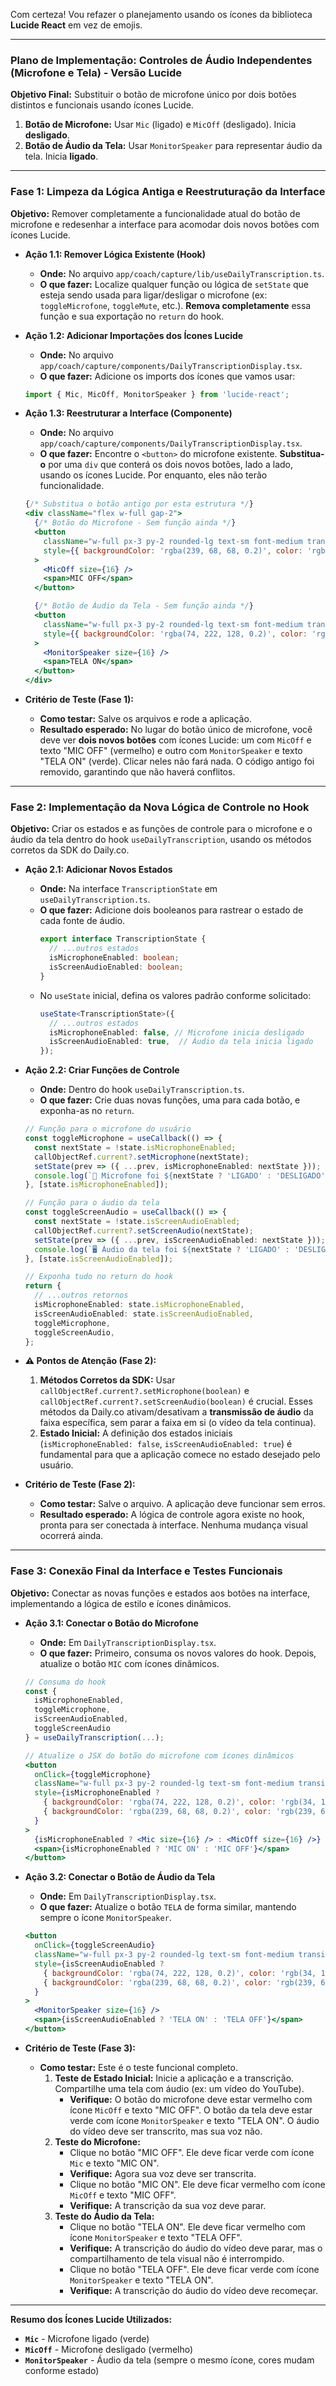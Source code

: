 Com certeza! Vou refazer o planejamento usando os ícones da biblioteca **Lucide React** em vez de emojis.

---

### **Plano de Implementação: Controles de Áudio Independentes (Microfone e Tela) - Versão Lucide**

**Objetivo Final:** Substituir o botão de microfone único por dois botões distintos e funcionais usando ícones Lucide.
1.  **Botão de Microfone:** Usar `Mic` (ligado) e `MicOff` (desligado). Inicia **desligado**.
2.  **Botão de Áudio da Tela:** Usar `MonitorSpeaker` para representar áudio da tela. Inicia **ligado**.

---

### **Fase 1: Limpeza da Lógica Antiga e Reestruturação da Interface**

**Objetivo:** Remover completamente a funcionalidade atual do botão de microfone e redesenhar a interface para acomodar dois novos botões com ícones Lucide.

*   **Ação 1.1: Remover Lógica Existente (Hook)**
    *   **Onde:** No arquivo `app/coach/capture/lib/useDailyTranscription.ts`.
    *   **O que fazer:** Localize qualquer função ou lógica de `setState` que esteja sendo usada para ligar/desligar o microfone (ex: `toggleMicrofone`, `toggleMute`, etc.). **Remova completamente** essa função e sua exportação no `return` do hook.

*   **Ação 1.2: Adicionar Importações dos Ícones Lucide**
    *   **Onde:** No arquivo `app/coach/capture/components/DailyTranscriptionDisplay.tsx`.
    *   **O que fazer:** Adicione os imports dos ícones que vamos usar:
    ```typescript
    import { Mic, MicOff, MonitorSpeaker } from 'lucide-react';
    ```

*   **Ação 1.3: Reestruturar a Interface (Componente)**
    *   **Onde:** No arquivo `app/coach/capture/components/DailyTranscriptionDisplay.tsx`.
    *   **O que fazer:** Encontre o `<button>` do microfone existente. **Substitua-o** por uma `div` que conterá os dois novos botões, lado a lado, usando os ícones Lucide. Por enquanto, eles não terão funcionalidade.

    ```jsx
    {/* Substitua o botão antigo por esta estrutura */}
    <div className="flex w-full gap-2">
      {/* Botão do Microfone - Sem função ainda */}
      <button 
        className="w-full px-3 py-2 rounded-lg text-sm font-medium transition-all duration-200 flex items-center justify-center gap-2"
        style={{ backgroundColor: 'rgba(239, 68, 68, 0.2)', color: 'rgb(239, 68, 68)', border: '1px solid rgba(239, 68, 68, 0.3)' }}
      >
        <MicOff size={16} />
        <span>MIC OFF</span>
      </button>

      {/* Botão de Áudio da Tela - Sem função ainda */}
      <button 
        className="w-full px-3 py-2 rounded-lg text-sm font-medium transition-all duration-200 flex items-center justify-center gap-2"
        style={{ backgroundColor: 'rgba(74, 222, 128, 0.2)', color: 'rgb(34, 197, 94)', border: '1px solid rgba(74, 222, 128, 0.3)' }}
      >
        <MonitorSpeaker size={16} />
        <span>TELA ON</span>
      </button>
    </div>
    ```

*   **Critério de Teste (Fase 1):**
    *   **Como testar:** Salve os arquivos e rode a aplicação.
    *   **Resultado esperado:** No lugar do botão único de microfone, você deve ver **dois novos botões** com ícones Lucide: um com `MicOff` e texto "MIC OFF" (vermelho) e outro com `MonitorSpeaker` e texto "TELA ON" (verde). Clicar neles não fará nada. O código antigo foi removido, garantindo que não haverá conflitos.

---

### **Fase 2: Implementação da Nova Lógica de Controle no Hook**

**Objetivo:** Criar os estados e as funções de controle para o microfone e o áudio da tela dentro do hook `useDailyTranscription`, usando os métodos corretos da SDK do Daily.co.

*   **Ação 2.1: Adicionar Novos Estados**
    *   **Onde:** Na interface `TranscriptionState` em `useDailyTranscription.ts`.
    *   **O que fazer:** Adicione dois booleanos para rastrear o estado de cada fonte de áudio.
        ```typescript
        export interface TranscriptionState {
          // ...outros estados
          isMicrophoneEnabled: boolean;
          isScreenAudioEnabled: boolean;
        }
        ```
    *   No `useState` inicial, defina os valores padrão conforme solicitado:
        ```typescript
        useState<TranscriptionState>({
          // ...outros estados
          isMicrophoneEnabled: false, // Microfone inicia desligado
          isScreenAudioEnabled: true,  // Áudio da tela inicia ligado
        });
        ```

*   **Ação 2.2: Criar Funções de Controle**
    *   **Onde:** Dentro do hook `useDailyTranscription.ts`.
    *   **O que fazer:** Crie duas novas funções, uma para cada botão, e exponha-as no `return`.

    ```typescript
    // Função para o microfone do usuário
    const toggleMicrophone = useCallback(() => {
      const nextState = !state.isMicrophoneEnabled;
      callObjectRef.current?.setMicrophone(nextState);
      setState(prev => ({ ...prev, isMicrophoneEnabled: nextState }));
      console.log(`🎤 Microfone foi ${nextState ? 'LIGADO' : 'DESLIGADO'}`);
    }, [state.isMicrophoneEnabled]);

    // Função para o áudio da tela
    const toggleScreenAudio = useCallback(() => {
      const nextState = !state.isScreenAudioEnabled;
      callObjectRef.current?.setScreenAudio(nextState);
      setState(prev => ({ ...prev, isScreenAudioEnabled: nextState }));
      console.log(`🖥️ Áudio da tela foi ${nextState ? 'LIGADO' : 'DESLIGADO'}`);
    }, [state.isScreenAudioEnabled]);

    // Exponha tudo no return do hook
    return {
      // ...outros retornos
      isMicrophoneEnabled: state.isMicrophoneEnabled,
      isScreenAudioEnabled: state.isScreenAudioEnabled,
      toggleMicrophone,
      toggleScreenAudio,
    };
    ```

*   **⚠️ Pontos de Atenção (Fase 2):**
    1.  **Métodos Corretos da SDK:** Usar `callObjectRef.current?.setMicrophone(boolean)` e `callObjectRef.current?.setScreenAudio(boolean)` é crucial. Esses métodos da Daily.co ativam/desativam a **transmissão de áudio** da faixa específica, sem parar a faixa em si (o vídeo da tela continua).
    2.  **Estado Inicial:** A definição dos estados iniciais (`isMicrophoneEnabled: false`, `isScreenAudioEnabled: true`) é fundamental para que a aplicação comece no estado desejado pelo usuário.

*   **Critério de Teste (Fase 2):**
    *   **Como testar:** Salve o arquivo. A aplicação deve funcionar sem erros.
    *   **Resultado esperado:** A lógica de controle agora existe no hook, pronta para ser conectada à interface. Nenhuma mudança visual ocorrerá ainda.

---

### **Fase 3: Conexão Final da Interface e Testes Funcionais**

**Objetivo:** Conectar as novas funções e estados aos botões na interface, implementando a lógica de estilo e ícones dinâmicos.

*   **Ação 3.1: Conectar o Botão do Microfone**
    *   **Onde:** Em `DailyTranscriptionDisplay.tsx`.
    *   **O que fazer:** Primeiro, consuma os novos valores do hook. Depois, atualize o botão `MIC` com ícones dinâmicos.

    ```jsx
    // Consuma do hook
    const { 
      isMicrophoneEnabled, 
      toggleMicrophone, 
      isScreenAudioEnabled, 
      toggleScreenAudio 
    } = useDailyTranscription(...);

    // Atualize o JSX do botão do microfone com ícones dinâmicos
    <button 
      onClick={toggleMicrophone}
      className="w-full px-3 py-2 rounded-lg text-sm font-medium transition-all duration-200 flex items-center justify-center gap-2"
      style={isMicrophoneEnabled ? 
        { backgroundColor: 'rgba(74, 222, 128, 0.2)', color: 'rgb(34, 197, 94)', border: '1px solid rgba(74, 222, 128, 0.3)' } :
        { backgroundColor: 'rgba(239, 68, 68, 0.2)', color: 'rgb(239, 68, 68)', border: '1px solid rgba(239, 68, 68, 0.3)' }
      }
    >
      {isMicrophoneEnabled ? <Mic size={16} /> : <MicOff size={16} />}
      <span>{isMicrophoneEnabled ? 'MIC ON' : 'MIC OFF'}</span>
    </button>
    ```

*   **Ação 3.2: Conectar o Botão de Áudio da Tela**
    *   **Onde:** Em `DailyTranscriptionDisplay.tsx`.
    *   **O que fazer:** Atualize o botão `TELA` de forma similar, mantendo sempre o ícone `MonitorSpeaker`.
    ```jsx
    <button 
      onClick={toggleScreenAudio}
      className="w-full px-3 py-2 rounded-lg text-sm font-medium transition-all duration-200 flex items-center justify-center gap-2"
      style={isScreenAudioEnabled ? 
        { backgroundColor: 'rgba(74, 222, 128, 0.2)', color: 'rgb(34, 197, 94)', border: '1px solid rgba(74, 222, 128, 0.3)' } :
        { backgroundColor: 'rgba(239, 68, 68, 0.2)', color: 'rgb(239, 68, 68)', border: '1px solid rgba(239, 68, 68, 0.3)' }
      }
    >
      <MonitorSpeaker size={16} />
      <span>{isScreenAudioEnabled ? 'TELA ON' : 'TELA OFF'}</span>
    </button>
    ```

*   **Critério de Teste (Fase 3):**
    *   **Como testar:** Este é o teste funcional completo.
        1.  **Teste de Estado Inicial:** Inicie a aplicação e a transcrição. Compartilhe uma tela com áudio (ex: um vídeo do YouTube).
            *   **Verifique:** O botão do microfone deve estar vermelho com ícone `MicOff` e texto "MIC OFF". O botão da tela deve estar verde com ícone `MonitorSpeaker` e texto "TELA ON". O áudio do vídeo deve ser transcrito, mas sua voz não.
        2.  **Teste do Microfone:**
            *   Clique no botão "MIC OFF". Ele deve ficar verde com ícone `Mic` e texto "MIC ON".
            *   **Verifique:** Agora sua voz deve ser transcrita.
            *   Clique no botão "MIC ON". Ele deve ficar vermelho com ícone `MicOff` e texto "MIC OFF".
            *   **Verifique:** A transcrição da sua voz deve parar.
        3.  **Teste do Áudio da Tela:**
            *   Clique no botão "TELA ON". Ele deve ficar vermelho com ícone `MonitorSpeaker` e texto "TELA OFF".
            *   **Verifique:** A transcrição do áudio do vídeo deve parar, mas o compartilhamento de tela visual não é interrompido.
            *   Clique no botão "TELA OFF". Ele deve ficar verde com ícone `MonitorSpeaker` e texto "TELA ON".
            *   **Verifique:** A transcrição do áudio do vídeo deve recomeçar.

---

**Resumo dos Ícones Lucide Utilizados:**
- **`Mic`** - Microfone ligado (verde)
- **`MicOff`** - Microfone desligado (vermelho) 
- **`MonitorSpeaker`** - Áudio da tela (sempre o mesmo ícone, cores mudam conforme estado)